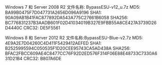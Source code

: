 Windows 7 和 Server 2008 R2
文件名称: BypassESU-v12_u.7z
MD5: BA99B0475F7D047731A2656D096A9196
SHA1: 90A09AB1B41FAC877892DA543A775C27661B6058
SHA256: BC776831237B3AADB601F02D41034019B327E9FBB55A8CE427A3739D26D4440C
CRC32: DE5F5561

Windows 8 和 Server 2012 R2
文件名称:BypassESU-Blue-v2.7z
MD5: 4E9A2E7D04260C4D411F5429412AEFED
SHA1: B2525995594C050535F1D20CEE95743CA5AD438A
SHA256: BFAC2FBCC609AE4C8477CC76F92D2ED576F314F06E88E48733C7330A631D21B4
CRC32: B807A6DE

